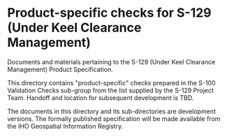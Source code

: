 # Product-specific checks for S-129 (Under Keel Clearance Management)

Documents and materials pertaining to the S-129 (Under Keel Clearance Management) Product Specification.

This directory contains "product-specific" checks prepared in the S-100 Validation Checks sub-group from the list supplied by the S-129 Project Team. Handoff and location for subsequent development is TBD.

The documents in this directory and its sub-directories are development versions. The formally published specification will be made available from the IHO Geospatial Information Registry.


